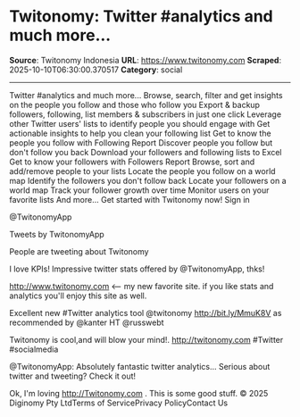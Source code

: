 # Twitonomy: Twitter #analytics and much more...

**Source**: Twitonomy Indonesia
**URL**: https://www.twitonomy.com
**Scraped**: 2025-10-10T06:30:00.370517
**Category**: social

---

Twitter #analytics and much more...
Browse, search, filter and get insights on the people you follow and those who follow you
Export & backup followers, following, list members & subscribers in just one click
Leverage other Twitter users' lists to identify people you should engage with
Get actionable insights to help you clean your following list
Get to know the people you follow with Following Report
Discover people you follow but don't follow you back
Download your followers and following lists to Excel
Get to know your followers with Followers Report
Browse, sort and add/remove people to your lists
Locate the people you follow on a world map
Identify the followers you don't follow back
Locate your followers on a world map
Track your follower growth over time
Monitor users on your favorite lists
And more...
Get started with Twitonomy now!
 Sign in
	
@TwitonomyApp
	
Tweets by TwitonomyApp
	
People are tweeting about Twitonomy
		
I love KPIs! Impressive twitter stats offered by @TwitonomyApp, thks!
		
http://www.twitonomy.com <-- my new favorite site. if you like stats and analytics you'll enjoy this site as well.
		
Excellent new #Twitter analytics tool @twitonomy http://bit.ly/MmuK8V as recommended by @kanter HT @russwebt
		
Twitonomy is cool,and will blow your mind!. http://twitonomy.com #Twitter #socialmedia
		
@TwitonomyApp: Absolutely fantastic twitter analytics... Serious about twitter and tweeting? Check it out!
		
Ok, I'm loving http://Twitonomy.com . This is some good stuff.
© 2025 Diginomy Pty LtdTerms of ServicePrivacy PolicyContact Us
